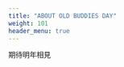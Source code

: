 ```yaml
---
title: "ABOUT OLD BUDDIES DAY"
weight: 101
header_menu: true
---
```


期待明年相見

<!--
It's hidden comment
##
##
##
### *2020 年度*
##
##
##
### 中壢網工班 OLD BUDDIES 聚會

## 
## DATE
### 2020/11/21 (六) 14:00 ~ 17:00

##
### 地點

#### 淡江大學台北校區 D409 教室(近東門捷運站永康街)
##
### 地點
![](images/old-buddies-pic1.png)
-->
